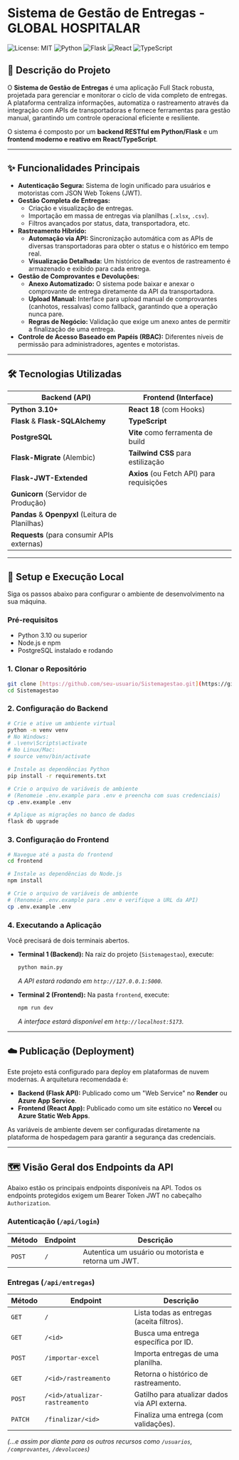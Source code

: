# Sistema de Gestão de Entregas - GLOBAL HOSPITALAR

![License: MIT](https://img.shields.io/badge/license-MIT-blue.svg)
![Python](https://img.shields.io/badge/Python-3.10-3776AB?logo=python)
![Flask](https://img.shields.io/badge/Flask-2.3-black?logo=flask)
![React](https://img.shields.io/badge/React-18-61DAFB?logo=react)
![TypeScript](https://img.shields.io/badge/TypeScript-5.2-3178C6?logo=typescript)

## 📖 Descrição do Projeto

O **Sistema de Gestão de Entregas** é uma aplicação Full Stack robusta, projetada para gerenciar e monitorar o ciclo de vida completo de entregas. A plataforma centraliza informações, automatiza o rastreamento através da integração com APIs de transportadoras e fornece ferramentas para gestão manual, garantindo um controle operacional eficiente e resiliente.

O sistema é composto por um **backend RESTful em Python/Flask** e um **frontend moderno e reativo em React/TypeScript**.

---

## ✨ Funcionalidades Principais

* **Autenticação Segura:** Sistema de login unificado para usuários e motoristas com JSON Web Tokens (JWT).
* **Gestão Completa de Entregas:**
    * Criação e visualização de entregas.
    * Importação em massa de entregas via planilhas (`.xlsx`, `.csv`).
    * Filtros avançados por status, data, transportadora, etc.
* **Rastreamento Híbrido:**
    * **Automação via API:** Sincronização automática com as APIs de diversas transportadoras para obter o status e o histórico em tempo real.
    * **Visualização Detalhada:** Um histórico de eventos de rastreamento é armazenado e exibido para cada entrega.
* **Gestão de Comprovantes e Devoluções:**
    * **Anexo Automatizado:** O sistema pode baixar e anexar o comprovante de entrega diretamente da API da transportadora.
    * **Upload Manual:** Interface para upload manual de comprovantes (canhotos, ressalvas) como fallback, garantindo que a operação nunca pare.
    * **Regras de Negócio:** Validação que exige um anexo antes de permitir a finalização de uma entrega.
* **Controle de Acesso Baseado em Papéis (RBAC):** Diferentes níveis de permissão para administradores, agentes e motoristas.

---

## 🛠️ Tecnologias Utilizadas

| Backend (API)                                                                   | Frontend (Interface)                                            |
| ------------------------------------------------------------------------------- | --------------------------------------------------------------- |
| **Python 3.10+** | **React 18** (com Hooks)                                        |
| **Flask** & **Flask-SQLAlchemy** | **TypeScript** |
| **PostgreSQL** | **Vite** como ferramenta de build                             |
| **Flask-Migrate** (Alembic)                                                     | **Tailwind CSS** para estilização                               |
| **Flask-JWT-Extended** | **Axios** (ou Fetch API) para requisições                       |
| **Gunicorn** (Servidor de Produção)                                             |                                                                 |
| **Pandas** & **Openpyxl** (Leitura de Planilhas)                                |                                                                 |
| **Requests** (para consumir APIs externas)                                      |                                                                 |

---

## 🚀 Setup e Execução Local

Siga os passos abaixo para configurar o ambiente de desenvolvimento na sua máquina.

### Pré-requisitos
* Python 3.10 ou superior
* Node.js e npm
* PostgreSQL instalado e rodando

### 1. Clonar o Repositório
```bash
git clone [https://github.com/seu-usuario/Sistemagestao.git](https://github.com/seu-usuario/Sistemagestao.git)
cd Sistemagestao
```

### 2. Configuração do Backend
```bash
# Crie e ative um ambiente virtual
python -m venv venv
# No Windows:
# .\venv\Scripts\activate
# No Linux/Mac:
# source venv/bin/activate

# Instale as dependências Python
pip install -r requirements.txt

# Crie o arquivo de variáveis de ambiente
# (Renomeie .env.example para .env e preencha com suas credenciais)
cp .env.example .env

# Aplique as migrações no banco de dados
flask db upgrade
```

### 3. Configuração do Frontend
```bash
# Navegue até a pasta do frontend
cd frontend

# Instale as dependências do Node.js
npm install

# Crie o arquivo de variáveis de ambiente
# (Renomeie .env.example para .env e verifique a URL da API)
cp .env.example .env
```

### 4. Executando a Aplicação
Você precisará de dois terminais abertos.

* **Terminal 1 (Backend):** Na raiz do projeto (`Sistemagestao`), execute:
    ```bash
    python main.py
    ```
    *A API estará rodando em `http://127.0.0.1:5000`.*

* **Terminal 2 (Frontend):** Na pasta `frontend`, execute:
    ```bash
    npm run dev
    ```
    *A interface estará disponível em `http://localhost:5173`.*

---

## ☁️ Publicação (Deployment)

Este projeto está configurado para deploy em plataformas de nuvem modernas. A arquitetura recomendada é:

* **Backend (Flask API):** Publicado como um "Web Service" no **Render** ou **Azure App Service**.
* **Frontend (React App):** Publicado como um site estático no **Vercel** ou **Azure Static Web Apps**.

As variáveis de ambiente devem ser configuradas diretamente na plataforma de hospedagem para garantir a segurança das credenciais.

---

## 🗺️ Visão Geral dos Endpoints da API

Abaixo estão os principais endpoints disponíveis na API. Todos os endpoints protegidos exigem um Bearer Token JWT no cabeçalho `Authorization`.

### Autenticação (`/api/login`)
| Método | Endpoint | Descrição                                  |
|--------|----------|--------------------------------------------|
| `POST` | `/`      | Autentica um usuário ou motorista e retorna um JWT. |

### Entregas (`/api/entregas`)
| Método | Endpoint                    | Descrição                                  |
|--------|-----------------------------|--------------------------------------------|
| `GET`  | `/`                         | Lista todas as entregas (aceita filtros).   |
| `GET`  | `/<id>`                     | Busca uma entrega específica por ID.        |
| `POST` | `/importar-excel`           | Importa entregas de uma planilha.          |
| `GET`  | `/<id>/rastreamento`        | Retorna o histórico de rastreamento.        |
| `POST` | `/<id>/atualizar-rastreamento` | Gatilho para atualizar dados via API externa. |
| `PATCH`| `/finalizar/<id>`           | Finaliza uma entrega (com validações).     |

*(...e assim por diante para os outros recursos como `/usuarios`, `/comprovantes`, `/devolucoes`)*
